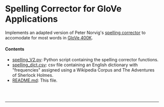 
<br>

# Spelling Corrector for GloVe Applications

Implements an adapted version of Peter Norvig's [spelling corrector](http://norvig.com/spell-correct.html) to accomodate for most words
in [GloVe 400K](https://nlp.stanford.edu/projects/glove). 

#### Contents 
* [spelling_V2.py](spelling_V2.py): Python script containing the spelling corrector functions.
* [spelling_dict.csv](spelling_dict.csv): csv file containing an English dictionary with "frequencies" 
  assigned using a Wikipedia Corpus and The Adventures of Sherlock Holmes.
* [README.md](README.md): This file.


<br>
<br>
<hr>
<br>
